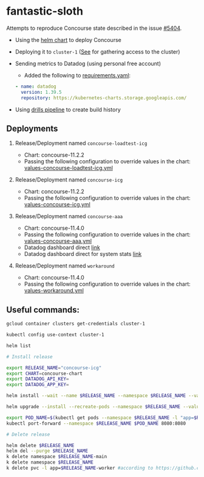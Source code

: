 # fantastic-sloth

Attempts to reproduce Concourse state described in the issue [#5404](https://github.com/concourse/concourse/issues/5404).

- Using the [helm chart](https://github.com/concourse/concourse-chart) to deploy Concourse
- Deploying it to `cluster-1` ([See](https://github.com/concourse/hush-house#gathering-acccess-to-the-cluster) for gathering access to the cluster)
- Sending metrics to Datadog (using personal free account)
	* Added the following to [requirements.yaml](https://github.com/concourse/concourse-chart/blob/master/requirements.yaml):

	```yaml
    - name: datadog
      version: 1.39.5
      repository: https://kubernetes-charts.storage.googleapis.com/
	```

- Using [drills pipeline](https://github.com/concourse/drills/blob/master/longevity/lidar-test) to create build history

## Deployments

1. Release/Deployment named `concourse-loadtest-icg`

    - Chart: concourse-11.2.2
    - Passing the following configuration to override values in the chart: [values-concourse-loadtest-icg.yml](values-concourse-loadtest-icg.yml)

1. Release/Deployment named `concourse-icg`

    - Chart: concourse-11.2.2
    - Passing the following configuration to override values in the chart: [values-concourse-icg.yml](values-concourse-icg.yml)

1. Release/Deployment named `concourse-aaa`

    - Chart: concourse-11.4.0
    - Passing the following configuration to override values in the chart: [values-concourse-aaa.yml](values-concourse-aaa.yml)
    - Datadog dashboard direct [link](https://p.datadoghq.com/sb/2x0hq9m0hhctg8bs-8ea44961896ba6e7f04bb84a172cc88f)
    - Datadog dashboard direct for system stats [link](https://p.datadoghq.com/sb/2x0hq9m0hhctg8bs-5ebd02a1fe0b800b883b05c805807c3a)

1. Release/Deployment named `workaround`

    - Chart: concourse-11.4.0
    - Passing the following configuration to override values in the chart: [values-workaround.yml](values-workaround.yml)

## Useful commands:

```bash
gcloud container clusters get-credentials cluster-1

kubectl config use-context cluster-1

helm list

# Install release

export RELEASE_NAME="concourse-icg"
export CHART=concourse-chart
export DATADOG_API_KEY=
export DATADOG_APP_KEY=

helm install --wait --name $RELEASE_NAME --namespace $RELEASE_NAME --values values-$RELEASE_NAME.yml $CHART

helm upgrade --install --recreate-pods --namespace $RELEASE_NAME --values values-$RELEASE_NAME.yml $RELEASE_NAME $CHART

export POD_NAME=$(kubectl get pods --namespace $RELEASE_NAME -l "app=$RELEASE_NAME-web" -o jsonpath="{.items[0].metadata.name}") && \
kubectl port-forward --namespace $RELEASE_NAME $POD_NAME 8080:8080

# Delete release

helm delete $RELEASE_NAME
helm del --purge $RELEASE_NAME
k delete namespace $RELEASE_NAME-main
k delete namespace $RELEASE_NAME
k delete pvc -l app=$RELEASE_NAME-worker #according to https://github.com/concourse/concourse-chart/blob/master/README.md#cleanup-orphaned-persistent-volumes

```
